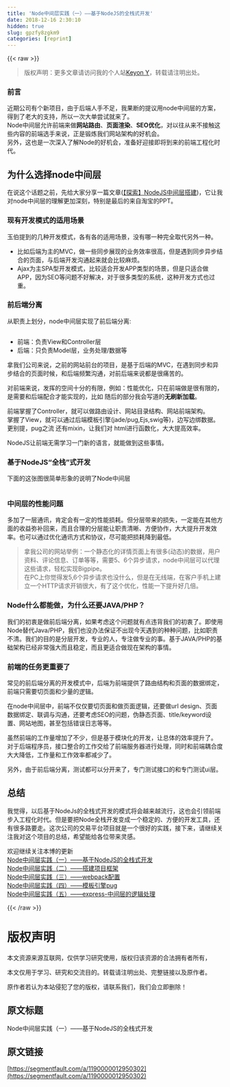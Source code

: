 ```yaml
---
title: 'Node中间层实践（一）——基于NodeJS的全栈式开发' 
date: 2018-12-16 2:30:10
hidden: true
slug: gpzfy8zgkm9
categories: [reprint]
---
```


{{< raw >}}

                    
<blockquote>版权声明：更多文章请访问我的个人站<a href="http://xilan.me" rel="nofollow noreferrer" target="_blank">Keyon Y</a>，转载请注明出处。</blockquote>
<h3 id="articleHeader0">前言</h3>
<p>近期公司有个新项目，由于后端人手不足，我果断的提议用node中间层的方案，得到了老大的支持，所以一次大单尝试就来了。<br>Node中间层允许前端来做<strong>网站路由</strong>、<strong>页面渲染</strong>、<strong>SEO优化</strong>，对以往从来不接触这些内容的前端选手来说，正是锻炼我们网站架构的好机会。<br>另外，这也是一次深入了解Node的好机会，准备好迎接即将到来的前端工程化时代。</p>
<h2 id="articleHeader1"><strong>为什么选择node中间层</strong></h2>
<p>在说这个话题之前，先给大家分享一篇文章(<a href="http://blog.csdn.net/u011413061/article/details/50294263" rel="nofollow noreferrer" target="_blank">【探索】NodeJS中间层搭建</a>)，它让我对node中间层的理解更加深刻，特别是最后的来自淘宝的PPT。</p>
<h3 id="articleHeader2"><strong>现有开发模式的适用场景</strong></h3>
<p>玉伯提到的几种开发模式，各有各的适用场景，没有哪一种完全取代另外一种。</p>
<ul>
<li>比如后端为主的MVC，做一些同步展现的业务效率很高，但是遇到同步异步结合的页面，与后端开发沟通起来就会比较麻烦。</li>
<li>Ajax为主SPA型开发模式，比较适合开发APP类型的场景，但是只适合做APP，因为SEO等问题不好解决，对于很多类型的系统，这种开发方式也过重。</li>
</ul>
<h3 id="articleHeader3"><strong>前后端分离</strong></h3>
<p>从职责上划分，node中间层实现了前后端分离:</p>
<p><span class="img-wrap"><img data-src="/img/remote/1460000012953345?w=555&amp;h=263" src="https://static.alili.tech/img/remote/1460000012953345?w=555&amp;h=263" alt="" title="" style="cursor: pointer; display: inline;"></span></p>
<ul>
<li>前端：负责View和Controller层</li>
<li>后端：只负责Model层，业务处理/数据等</li>
</ul>
<p>拿我们公司来说，之前的网站前台的项目，是基于后端的MVC，在遇到同步和异步结合的页面时候，和后端频繁沟通，对前后端来说都是很痛苦的。</p>
<p>对前端来说，发挥的空间十分的有限，例如：性能优化，只在前端做是很有限的，是需要和后端配合才能实现的，比如 随后的部分我会写道的<strong>无刷新加载</strong>。</p>
<p>前端掌握了Controller，就可以做路由设计、网站目录结构、网站前端架构。<br>掌握了View，就可以通过后端模板引擎(jade/pug,Ejs,swig等)，边写边绑数据。更别提，pug之流 还有mixin，让我们对 html进行函数化，大大提高效率。  </p>
<p>NodeJS让前端无需学习一门新的语言，就能做到这些事情。</p>
<h3 id="articleHeader4"><strong>基于NodeJS“全栈”式开发</strong></h3>
<p>下面的这张图很简单形象的说明了Node中间层</p>
<p><span class="img-wrap"><img data-src="/img/remote/1460000012953346?w=590&amp;h=611" src="https://static.alili.tech/img/remote/1460000012953346?w=590&amp;h=611" alt="" title="" style="cursor: pointer; display: inline;"></span></p>
<h3 id="articleHeader5"><strong>中间层的性能问题</strong></h3>
<p>多加了一层通讯，肯定会有一定的性能损耗。但分层带来的损失，一定能在其他方面的收益弥补回来，而且合理的分层能让职责清晰、方便协作，大大提升开发效率。也可以通过优化通讯方式和协议，尽可能把损耗降到最低。</p>
<blockquote>拿我公司的网站举例：一个静态化的详情页面上有很多(动态)的数据，用户资料、评论信息、订单等等，需要5、6个异步请求，node中间层可以代理这些请求，轻松实现Bigpipe。<br>在PC上你觉得发5,6个异步请求也没什么，但是在无线端，在客户手机上建立一个HTTP请求开销很大，有了这个优化，性能一下提升好几倍。</blockquote>
<h3 id="articleHeader6"><strong>Node什么都能做，为什么还要JAVA/PHP？</strong></h3>
<p>我们的初衷是做前后端分离，如果考虑这个问题就有点违背我们的初衷了。即使用Node替代Java/PHP，我们也没办法保证不出现今天遇到的种种问题，比如职责不清。我们的目的是分层开发，专业的人，专注做专业的事。基于JAVA/PHP的基础架构已经非常强大而且稳定，而且更适合做现在架构的事情。</p>
<h3 id="articleHeader7"><strong>前端的任务更重要了</strong></h3>
<p>常见的前后端分离的开发模式中，后端为前端提供了路由结构和页面的数据绑定，前端只需要切页面和少量的逻辑。</p>
<p>在node中间层中，前端不仅仅要切页面和做页面逻辑，还要做url design、页面数据绑定、联调与沟通，还要考虑SEO的问题，伪静态页面、title/keyword设置、网站地图，甚至包括错误日志等等。</p>
<p>虽然前端的工作量增加了不少，但是基于模块化的开发，让总体的效率提升了。<br>对于后端程序员，接口整合的工作交给了前端服务器进行处理，同时和前端耦合度大大降低，工作量和工作效率都减少了。</p>
<p>另外，由于前后端分离，测试都可以分开来了，专门测试接口的和专门测试ui层。</p>
<h2 id="articleHeader8"><strong>总结</strong></h2>
<p>我觉得，以后基于NodeJs的全栈式开发的模式将会越来越流行，这也会引领前端步入工程化时代。但是要把Node全栈开发变成一个稳定的、方便的开发工具，还有很多路要走。这次公司的交易平台项目就是一个很好的实践，接下来，请继续关注我对这个项目的总结，希望能给各位带来灵感。</p>
<p>欢迎继续关注本博的更新  <br><a href="https://segmentfault.com/a/1190000012950302">Node中间层实践（一）——基于NodeJS的全栈式开发</a>  <br><a href="https://segmentfault.com/a/1190000012950331" target="_blank">Node中间层实践（二）——搭建项目框架</a> <br><a href="https://segmentfault.com/a/1190000013349546">Node中间层实践（三）——webpack配置</a><br><a href="http://xilan.me/Node%E4%B8%AD%E9%97%B4%E5%B1%82%E5%AE%9E%E8%B7%B5%EF%BC%88%E5%9B%9B%EF%BC%89%E2%80%94%E2%80%94%E6%A8%A1%E6%9D%BF%E5%BC%95%E6%93%8Epug/" rel="nofollow noreferrer" target="_blank">Node中间层实践（四）——模板引擎pug</a>  <br><a href="http://xilan.me/Node%E4%B8%AD%E9%97%B4%E5%B1%82%E5%AE%9E%E8%B7%B5%EF%BC%88%E4%BA%94%EF%BC%89%E2%80%94%E2%80%94express-%E4%B8%AD%E9%97%B4%E5%B1%82%E7%9A%84%E9%80%BB%E8%BE%91%E5%A4%84%E7%90%86/" rel="nofollow noreferrer" target="_blank">Node中间层实践（五）——express-中间层的逻辑处理</a></p>

                
{{< /raw >}}

# 版权声明
本文资源来源互联网，仅供学习研究使用，版权归该资源的合法拥有者所有，

本文仅用于学习、研究和交流目的。转载请注明出处、完整链接以及原作者。

原作者若认为本站侵犯了您的版权，请联系我们，我们会立即删除！

## 原文标题
Node中间层实践（一）——基于NodeJS的全栈式开发

## 原文链接
[https://segmentfault.com/a/1190000012950302](https://segmentfault.com/a/1190000012950302)

